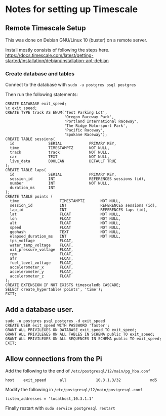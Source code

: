 # Notes for setting up Timescale


## Remote Timescale Setup

This was done on Debian GNU/Linux 10 (buster) on a remote server.

Install mostly consists of following the steps here.
https://docs.timescale.com/latest/getting-started/installation/debian/installation-apt-debian


### Create database and tables

Connect to the database with `sudo -u postgres psql postgres`

Then run the following statements:

```
CREATE DATABASE exit_speed;
\c exit_speed;
CREATE TYPE track AS ENUM('Test Parking Lot',
                          'Oregon Raceway Park',
                          'Portland International Raceway',
                          'The Ridge Motorsport Park',
                          'Pacific Raceway',
                          'Spokane Raceway');
CREATE TABLE sessions(
  id               SERIAL            PRIMARY KEY,
  time             TIMESTAMPTZ       NOT NULL,
  track            track             NOT NULL,
  car              TEXT              NOT NULL,
  live_data        BOOLEAN           DEFAULT TRUE
);
CREATE TABLE laps(
  id               SERIAL            PRIMARY KEY,
  session_id       INT               REFERENCES sessions (id),
  number           INT               NOT NULL,
  duration_ms      INT
);
CREATE TABLE points (
  time                  TIMESTAMPTZ       NOT NULL,
  session_id            INT               REFERENCES sessions (id),
  lap_id                INT               REFERENCES laps (id),
  lat                   FLOAT             NOT NULL,
  lon                   FLOAT             NOT NULL,
  alt                   FLOAT             NOT NULL,
  speed                 FLOAT             NOT NULL,
  geohash               TEXT              NOT NULL,
  elapsed_duration_ms   INT               NOT NULL,
  tps_voltage           FLOAT,
  water_temp_voltage    FLOAT,
  oil_pressure_voltage  FLOAT,
  rpm                   FLOAT,
  afr                   FLOAT,
  fuel_level_voltage    FLOAT,
  accelerometer_x       FLOAT,
  accelerometer_y       FLOAT,
  accelerometer_z       FLOAT
);
CREATE EXTENSION IF NOT EXISTS timescaledb CASCADE;
SELECT create_hypertable('points', 'time');
EXIT;
```

## Add a database user.

```
sudo -u postgres psql postgres -d exit_speed
CREATE USER exit_speed WITH PASSWORD 'faster';
GRANT ALL PRIVILEGES ON DATABASE exit_speed TO exit_speed;
GRANT ALL PRIVILEGES ON ALL TABLES IN SCHEMA public TO exit_speed;
GRANT ALL PRIVILEGES ON ALL SEQUENCES IN SCHEMA public TO exit_speed;
EXIT;
```

## Allow connections from the Pi

Add the following to the end of `/etc/postgresql/12/main/pg_hba.conf`

```
host    exit_speed      all             10.3.1.3/32             md5
```

Modify the following in `/etc/postgresql/12/main/postgresql.conf`

```
listen_addresses = 'localhost,10.3.1.1'
```

Finally restart with `sudo service postgresql restart`
